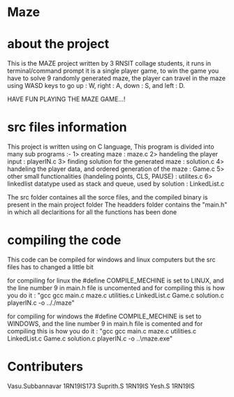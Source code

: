 # Maze

# about the project

This is the MAZE project written by 3 RNSIT collage students, it runs in terminal/command prompt
it is a single player game, to win the game you have to solve 9 randomly generated maze,
the player can travel in the maze using WASD keys to go up : W, right : A, down : S, and left : D. 

HAVE FUN PLAYING THE MAZE GAME...!

# src files information

This project is written using on C language,
This program is divided into many sub programs :- 
    1> creating maze                                                    : maze.c
    2> handeling the player input                                       : playerIN.c
    3> finding solution for the generated maze                          : solution.c
    4> handeling the player data, and ordered generation of the maze    : Game.c
    5> other small functionalities (handeling points, CLS, PAUSE)       : utilites.c
    6> linkedlist datatype used as stack and queue, used by solution    : LinkedList.c

The src folder containes all the sorce files, and the compiled binary is present in the main project folder
The headders folder contains the "main.h" in which all declaritions for all the functions has been done

# compiling the code

This code can be compiled for windows and linux computers but the src files has to changed a little bit

for compiling for linux the #define COMPILE_MECHINE is set to LINUX, and the line number 9 in main.h file is uncomented
and for compiling this is how you do it : 
    "gcc gcc main.c maze.c utilities.c LinkedList.c Game.c solution.c playerIN.c -o .././maze"

for compiling for windows the #define COMPILE_MECHINE is set to WINDOWS, and the line number 9 in main.h file is comented
and for compiling this is how you do it : 
    "gcc gcc main.c maze.c utilities.c LinkedList.c Game.c solution.c playerIN.c -o ..\\maze.exe"

# Contributers

Vasu.Subbannavar    1RN19IS173
Suprith.S   1RN19IS
Yesh.S  1RN19IS

